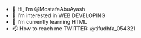 - 👋 Hi, I’m @MostafaAbuAyash
- 👀 I’m interested in WEB DEVELOPING
- 🌱 I’m currently learning HTML
- 📫 How to reach me TWITTER: @tifudhfa_054321
